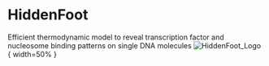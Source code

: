 # HiddenFoot
 Efficient thermodynamic model to reveal transcription factor and nucleosome binding patterns on single DNA molecules
![HiddenFoot_Logo](https://github.com/MolinaLab-IGBMC/HiddenFoot/assets/34145153/d49969d7-ed83-4ad4-aa21-97eabc37ea2d){ width=50% }

